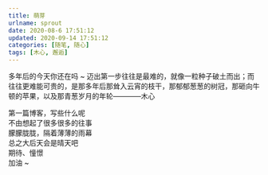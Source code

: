 ```yaml
---
title: 萌芽
urlname: sprout
date: 2020-08-6 17:51:12
updated: 2020-09-14 17:51:12
categories: [随笔, 随心]
tags: [木心, 邂逅]
---
```


多年后的今天你还在吗 ~ 迈出第一步往往是最难的，就像一粒种子破土而出；而往往更难能可贵的，是那多年后那耸入云宵的枝干，那郁郁葱葱的树冠，那砸向牛顿的苹果，以及那青葱岁月的年轮————木心

<!-- more -->

第一篇博客，写些什么呢  
不由想起了很多很多的往事  
朦朦胧胧，隔着薄薄的雨幕  
总之大后天会是晴天吧  
期待、憧憬  
加油 ~ 